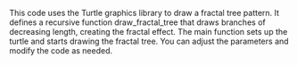 This code uses the Turtle graphics library to draw a fractal tree pattern. 
It defines a recursive function draw_fractal_tree that draws branches of decreasing length, creating the fractal effect. 
The main function sets up the turtle and starts drawing the fractal tree. 
You can adjust the parameters and modify the code as needed.
